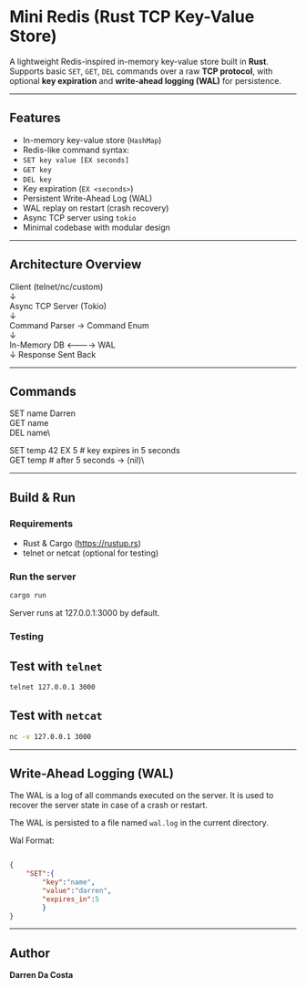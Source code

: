 # Mini Redis (Rust TCP Key-Value Store)

A lightweight Redis-inspired in-memory key-value store built in **Rust**.  
Supports basic `SET`, `GET`, `DEL` commands over a raw **TCP protocol**, with optional **key expiration** and **write-ahead logging (WAL)** for persistence.

---

## Features

-  In-memory key-value store (`HashMap`)
-  Redis-like command syntax:
  - `SET key value [EX seconds]`
  - `GET key`
  - `DEL key`
- Key expiration (`EX <seconds>`)
- Persistent Write-Ahead Log (WAL)
- WAL replay on restart (crash recovery)
- Async TCP server using `tokio`
- Minimal codebase with modular design

---

## Architecture Overview

Client (telnet/nc/custom)\
        ↓\
Async TCP Server (Tokio)\
        ↓\
Command Parser → Command Enum\
        ↓\
In-Memory DB <----> WAL\
        ↓
Response Sent Back

---

## Commands

SET name Darren\
GET name\
DEL name\

SET temp 42 EX 5 # key expires in 5 seconds\
GET temp # after 5 seconds → (nil)\

---


## Build & Run

### Requirements
- Rust & Cargo (https://rustup.rs)
- telnet or netcat (optional for testing)

### Run the server

```bash
cargo run
```

Server runs at 127.0.0.1:3000 by default.

### Testing 

## Test with `telnet`

```bash
telnet 127.0.0.1 3000
```

## Test with `netcat`

```bash
nc -v 127.0.0.1 3000
```

---

## Write-Ahead Logging (WAL)

The WAL is a log of all commands executed on the server. It is used to recover the server state in case of a crash or restart.

The WAL is persisted to a file named `wal.log` in the current directory.

Wal Format:

```json

{
    "SET":{
        "key":"name",
        "value":"darren",
        "expires_in":5
        }
}

```

---

## Author

**Darren Da Costa**

